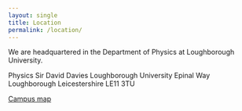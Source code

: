 ```yaml
---
layout: single
title: Location
permalink: /location/
---
```

We are headquartered in the Department of Physics at Loughborough University.  

Physics
Sir David Davies
Loughborough University
Epinal Way
Loughborough
Leicestershire
LE11 3TU

[Campus map](https://maps.lboro.ac.uk/?l=sir-david-davies)

